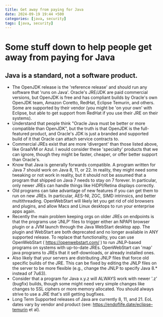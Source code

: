 ```yaml
---
title: Get away from paying for Java
date: 2024-09-19 19:44 +500
categories: [java, security]
tags: [java, security]
---
```


# Some stuff down to help people get away from paying for Java

## Java is a standard, not a software product.

- The OpenJDK release is the 'reference release' and should run any software that 'runs on Java'. Oracle's JRE/JDK are paid commercial versions, but OpenJDK is free and has compliant builds by Oracle's own OpenJDK team, Amazon Coretto, RedHat, Eclipse Temurin, and others. Some are supported by their vendor (you might be 'on your own' with Eclipse, but able to get support from RedHat if you use their JRE on their systems).
- Understand that people think "Oracle Java must be better or more compatible than OpenJDK", but the truth is that OpenJDK is the full-featured product, and Oracle's JDK is just a branded and supported build of it that Oracle can attach service contracts to.
- Commercial JREs exist that are more 'divergent' than those listed above, like GraalVM or Azul. I would consider these 'specialty' products that we can ignore, though they might be faster, cheaper, or offer better support than Oracle's.
- Know that Java is generally forwards compatible. A program written for Java 7 should work on Java 8, 11, or 22. In reality, they might need some tweaking or not work in reality, but it should not be assumed that a program that shipped on Java 7 needs to stay on 7 forever. In particular, only newer JREs can handle things like HiDPI/Retina displays correctly.
- Old programs can take advantage of new features if you can get them to run on new JREs. In particular, AES-NI, ZGC, SIMD intrinsics, and better multithreading. OpenWebStart will likely let you get rid of old browsers and plugins, and allow Macs and Linux desktops to run your enterprise apps again.
- Recently the main problem keeping orgs on older JREs on endpoints is that the programs use 'JNLP' files to trigger either an NPAPI browser plugin or a JVM launch through the Java WebStart desktop app. The plugin and WebStart are both deprecated and no longer available in ANY supported release. To replace that functionality, you can use OpenWebStart ( https://openwebstart.com/ ) to run JNLP-based programs on systems with up-to-date JREs. OpenWebStart can 'map' java programs to JREs that it self-downloads, or already installed ones.
- Also likely that your servers are distributing JNLP files that force old specific builds of the JRE. This can be fixed by editing the JNLP files on the server to be more flexible (e.g., change the JNLP to specify Java 8.\* instead of 7u63).
- Consider that a program for Java x.y.z will ALWAYS work with newer '.z' (bugfix) builds, though some might need very simple changes like changes to SSL ciphers or more memory allocated. You should always strive to use a JRE that's still getting bugfixes.
- Long Term Supported releases of Java are currently 8, 11, and 21. EoL dates vary by vendor and product (see: https://endoflife.date/eclipse-temurin et al).
